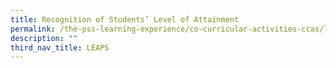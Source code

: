 ```yaml
---
title: Recognition of Students’ Level of Attainment
permalink: /the-pss-learning-experience/co-curricular-activities-ccas/leaps/recognition-of-students/
description: ""
third_nav_title: LEAPS
---
```

